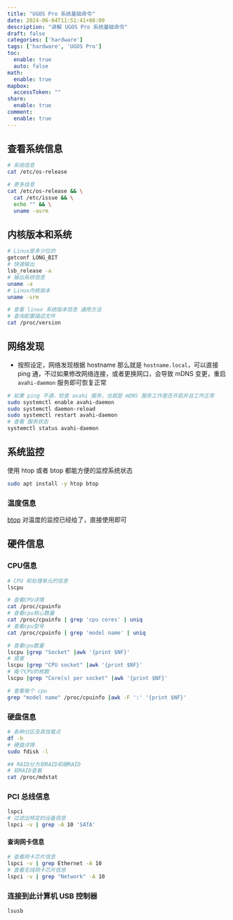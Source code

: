```yaml
---
title: "UGOS Pro 系统基础命令"
date: 2024-06-04T11:51:41+08:00
description: "讲解 UGOS Pro 系统基础命令"
draft: false
categories: ['hardware']
tags: ['hardware', 'UGOS Pro']
toc:
  enable: true
  auto: false
math:
  enable: true
mapbox:
  accessToken: ""
share:
  enable: true
comment:
  enable: true
---
```



## 查看系统信息

```bash
# 系统信息
cat /etc/os-release

# 更多信息
cat /etc/os-release && \
  cat /etc/issue && \
  echo "" && \
  uname -asrm
```

## 内核版本和系统

```bash
# Linux是多少位的
getconf LONG_BIT
# 快速输出
lsb_release -a
# 输出系统信息
uname -a
# Linux内核版本
uname -srm

# 查看 linux 系统版本信息 通用方法
# 查询配置描述文件
cat /proc/version
```

## 网络发现

- 按照设定，网络发现根据 hostname 那么就是 `hostname.local`，可以直接 ping 通，不过如果修改网络连接，或者更换网口，会导致 mDNS 变更，重启 `avahi-daemon` 服务即可恢复正常

```bash
# 如果 ping 不通，检查 avahi 服务，也就是 mDNS 服务工作是否开启并且工作正常
sudo systemctl enable avahi-daemon
sudo systemctl daemon-reload
sudo systemctl restart avahi-daemon
# 查看 服务状态
systemctl status avahi-daemon
```

## 系统监控

使用 htop 或者 btop 都能方便的监控系统状态

```bash
sudo apt install -y htop btop
```

### 温度信息

[btop](https://github.com/aristocratos/btop) 对温度的监控已经给了，直接使用即可

## 硬件信息

### CPU信息

```bash
# CPU 和处理单元的信息
lscpu

# 查看CPU详情
cat /proc/cpuinfo
# 查看cpu核心数量
cat /proc/cpuinfo | grep 'cpu cores' | uniq
# 查看cpu型号
cat /proc/cpuinfo | grep 'model name' | uniq

# 查看cpu数量
lscpu |grep "Socket" |awk '{print $NF}'
# 或者
lscpu |grep "CPU socket" |awk '{print $NF}'
# 每个CPU的核数
lscpu |grep "Core(s) per socket" |awk '{print $NF}'

# 查看每个 cpu
grep "model name" /proc/cpuinfo |awk -F ':' '{print $NF}'
```

### 硬盘信息

```bash
# 各种分区及其挂载点
df -h
# 硬盘详情
sudo fdisk -l

## RAID分为软RAID和硬RAID
# 软RAID查看
cat /proc/mdstat
```

### PCI 总线信息

```bash
lspci
# 过滤出特定的设备信息
lspci -v | grep -A 10 'SATA'
```

#### 查询网卡信息

```bash
# 查看网卡芯片信息
lspci -v | grep Ethernet -A 10
# 查看无线网卡芯片信息
lspci -v | grep "Network" -A 10
```

### 连接到此计算机 USB 控制器

```bash
lsusb
```


